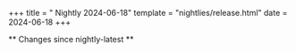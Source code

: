 +++
title = " Nightly 2024-06-18"
template = "nightlies/release.html"
date = 2024-06-18
+++

** Changes since nightly-latest **
